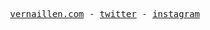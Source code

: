 <p align="center">
    <samp>
        <a href="https://www.vernaillen.com">vernaillen.com</a> -
        <a href="https://twitter.com/vernaillen">twitter</a> -
        <a href="https://instagram.com/woutervernaillen">instagram</a>
    </samp>
</p>
